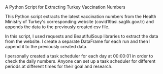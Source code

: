 A Python Script for Extracting Turkey Vaccination Numbers


This Python script extracts the latest vaccination numbers from the Health Ministry of Turkey's
corresponding website (covid19asi.saglik.gov.tr) and appends the data to the previously created
csv file. 


In this script, I used requests and BeautifulSoup libraries to extract the data from the website.
I create a separate DataFrame for each run and then I append it to the previously created data.


I personally created a task scheduler for each day at 00:00:01 in order to check the daily numbers. 
Anyone can set up a task scheduler for different periods at different times for their goal and 
research.